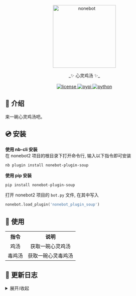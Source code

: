 <p align="center">
  <a href="https://v2.nonebot.dev/"><img src="https://v2.nonebot.dev/logo.png" width="200" height="200" alt="nonebot"></a>
</p>
<div align="center">
_✨ 心灵鸡汤 ✨_
<br><br><a href="./LICENSE">
    <img src="https://img.shields.io/github/license/Monarchdos/nonebot_plugin_soup.svg" alt="license">
</a>
<a href="https://pypi.python.org/pypi/nonebot_plugin_soup">
    <img src="https://img.shields.io/pypi/v/nonebot_plugin_soup.svg" alt="pypi">
</a>
<a href="https://www.python.org">
    <img src="https://img.shields.io/badge/python-3.8+-blue.svg" alt="python">
</a>


</div>

## 📖 介绍

来一碗心灵鸡汤吧。

## 💿 安装

**使用 nb-cli 安装**  
在 nonebot2 项目的根目录下打开命令行, 输入以下指令即可安装  

```bash
nb plugin install nonebot-plugin-soup
```

**使用 pip 安装**  
```bash
pip install nonebot-plugin-soup
```

打开 nonebot2 项目的 `bot.py` 文件, 在其中写入
```python
nonebot.load_plugin('nonebot_plugin_soup')
```

## 🎉 使用

<table> 
  <tr align="center">
    <th> 指令 </th>
    <th> 说明 </th>
  </tr>
  <tr align="center">
    <td> 鸡汤 </td>
    <td> 获取一碗心灵鸡汤 </td>
  </tr>
  <tr align="center">
    <td> 毒鸡汤 </td>
    <td> 获取一碗心灵毒鸡汤 </td>
  </tr>

</table>



## 📝 更新日志

<details>
<summary>展开/收起</summary>

## **2023-01-11 V1.0.0**


  * 插件发布~

</details>

